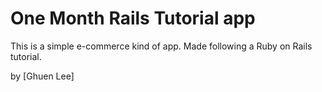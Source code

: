 # One Month Rails Tutorial app

This is a simple e-commerce kind of app.
Made following a Ruby on Rails tutorial.

by [Ghuen Lee]